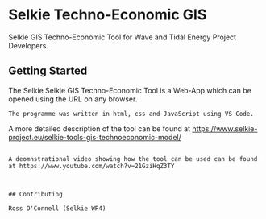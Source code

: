 # Selkie Techno-Economic GIS

Selkie GIS Techno-Economic Tool for Wave and Tidal Energy Project Developers. 

## Getting Started

The Selkie Selkie GIS Techno-Economic Tool is a Web-App which can be opened using the URL on any browser. 

```
The programme was written in html, css and JavaScript using VS Code. 
```

A more detailed description of the tool can be found at https://www.selkie-project.eu/selkie-tools-gis-technoeconomic-model/ 

```

A deomnstrational video showing how the tool can be used can be found at https://www.youtube.com/watch?v=21GziHqZ3TY 



## Contributing

Ross O'Connell (Selkie WP4) 
